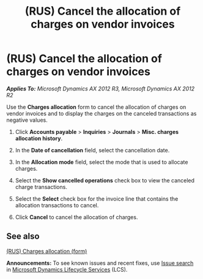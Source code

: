 ﻿---
title: (RUS) Cancel the allocation of charges on vendor invoices
TOCTitle: (RUS) Cancel the allocation of charges on vendor invoices
ms:assetid: 51150529-42a6-4407-8d89-4c3d6acb1dbe
ms:mtpsurl: https://technet.microsoft.com/en-us/library/JJ733221(v=AX.60)
ms:contentKeyID: 49685189
ms.date: 04/18/2014
mtps_version: v=AX.60
---

# (RUS) Cancel the allocation of charges on vendor invoices 


_**Applies To:** Microsoft Dynamics AX 2012 R3, Microsoft Dynamics AX 2012 R2_

Use the **Charges allocation** form to cancel the allocation of charges on vendor invoices and to display the charges on the canceled transactions as negative values.

1.  Click **Accounts payable** \> **Inquiries** \> **Journals** \> **Misc. charges allocation history**.

2.  In the **Date of cancellation** field, select the cancellation date.

3.  In the **Allocation mode** field, select the mode that is used to allocate charges.

4.  Select the **Show cancelled operations** check box to view the canceled charge transactions.

5.  Select the **Select** check box for the invoice line that contains the allocation transactions to cancel.

6.  Click **Cancel** to cancel the allocation of charges.

## See also

[(RUS) Charges allocation (form)](https://technet.microsoft.com/en-us/library/jj923600\(v=ax.60\))

  
**Announcements:** To see known issues and recent fixes, use [Issue search](http://go.microsoft.com/fwlink/?linkid=389258) in [Microsoft Dynamics Lifecycle Services](http://go.microsoft.com/fwlink/?linkid=306505) (LCS).

